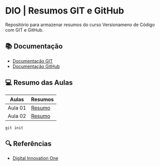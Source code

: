 # DIO | Resumos GIT e GitHub

Repositório para armazenar resumos do curso Versionameno de Código com GIT e GitHub.

## 📚 Documentação

- [Documentação GIT](https://git-scm.com/doc)
- [Documentação GitHub](https://docs.github.com/pt)

## 💻 Resumo das Aulas

| Aulas                                    | Resumos     |
| ---------------------------------------- | ----------- |
| Aula 01 | [Resumo]() |
| Aula 02 | [Resumo]() |

```
git init
```

## 🔍 Referências

- [Digital Innovation One]()
